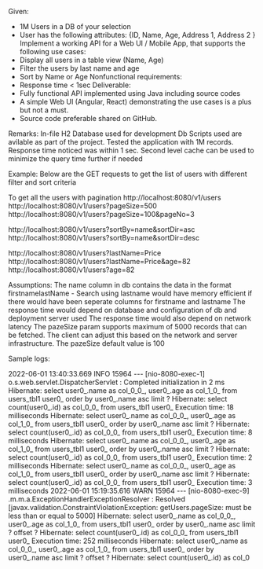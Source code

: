 Given:
- 1M Users in a DB of your selection
- User has the following attributes: {ID, Name, Age, Address 1, Address 2 }
Implement a working API for a Web UI / Mobile App, that supports the following use cases:
- Display all users in a table view (Name, Age)
- Filter the users by last name and age
- Sort by Name or Age
Nonfunctional requirements:
- Response time &lt; 1sec
Deliverable:
- Fully functional API implemented using Java including source codes
- A simple Web UI (Angular, React) demonstrating the use cases is a plus but not a must.
- Source code preferable shared on GitHub.


Remarks:
In-file H2 Database used for development 
Db Scripts used are avilable as part of the project.
Tested the application with 1M records. Response time noticed was within 1 sec.
Second level cache can be used to minimize the query time further if needed


Example:
Below are the GET requests to get the list of users with different filter and sort criteria

To get all the users with pagination 
http://localhost:8080/v1/users
http://localhost:8080/v1/users?pageSize=500
http://localhost:8080/v1/users?pageSize=100&pageNo=3

http://localhost:8080/v1/users?sortBy=name&sortDir=asc
http://localhost:8080/v1/users?sortBy=name&sortDir=desc

http://localhost:8080/v1/users?lastName=Price
http://localhost:8080/v1/users?lastName=Price&age=82
http://localhost:8080/v1/users?age=82


Assumptions:
The name column in db contains the data in the format firstname<space>lastName - Search using lastname would have memory efficient if there would have been seperate columns for firstname and lastname
The response time would depend on database and configuration of db and deployment server used
The response time would also depend on network latency
The pazeSize param supports maximum of 5000 records that can be fetched. The client can adjust this based on the network and server infrastructure.
The pazeSize default value is 100

Sample logs:

2022-06-01 13:40:33.669  INFO 15964 --- [nio-8080-exec-1] o.s.web.servlet.DispatcherServlet        : Completed initialization in 2 ms
Hibernate: select user0_.name as col_0_0_, user0_.age as col_1_0_ from users_tbl1 user0_ order by user0_.name asc limit ?
Hibernate: select count(user0_.id) as col_0_0_ from users_tbl1 user0_
Execution time: 18 milliseconds
Hibernate: select user0_.name as col_0_0_, user0_.age as col_1_0_ from users_tbl1 user0_ order by user0_.name asc limit ?
Hibernate: select count(user0_.id) as col_0_0_ from users_tbl1 user0_
Execution time: 8 milliseconds
Hibernate: select user0_.name as col_0_0_, user0_.age as col_1_0_ from users_tbl1 user0_ order by user0_.name asc limit ?
Hibernate: select count(user0_.id) as col_0_0_ from users_tbl1 user0_
Execution time: 2 milliseconds
Hibernate: select user0_.name as col_0_0_, user0_.age as col_1_0_ from users_tbl1 user0_ order by user0_.name asc limit ?
Hibernate: select count(user0_.id) as col_0_0_ from users_tbl1 user0_
Execution time: 3 milliseconds
2022-06-01 15:19:35.616  WARN 15964 --- [nio-8080-exec-9] .m.m.a.ExceptionHandlerExceptionResolver : Resolved [javax.validation.ConstraintViolationException: getUsers.pageSize: must be less than or equal to 5000]
Hibernate: select user0_.name as col_0_0_, user0_.age as col_1_0_ from users_tbl1 user0_ order by user0_.name asc limit ? offset ?
Hibernate: select count(user0_.id) as col_0_0_ from users_tbl1 user0_
Execution time: 252 milliseconds
Hibernate: select user0_.name as col_0_0_, user0_.age as col_1_0_ from users_tbl1 user0_ order by user0_.name asc limit ? offset ?
Hibernate: select count(user0_.id) as col_0


